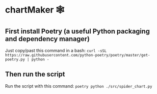 # chartMaker 🕸

## First install Poetry (a useful Python packaging and dependency manager)

Just copy/past this command in a bash: ```curl -sSL https://raw.githubusercontent.com/python-poetry/poetry/master/get-poetry.py | python -```

## Then run the script

Run the script with this command: ```poetry python ./src/spider_chart.py```
